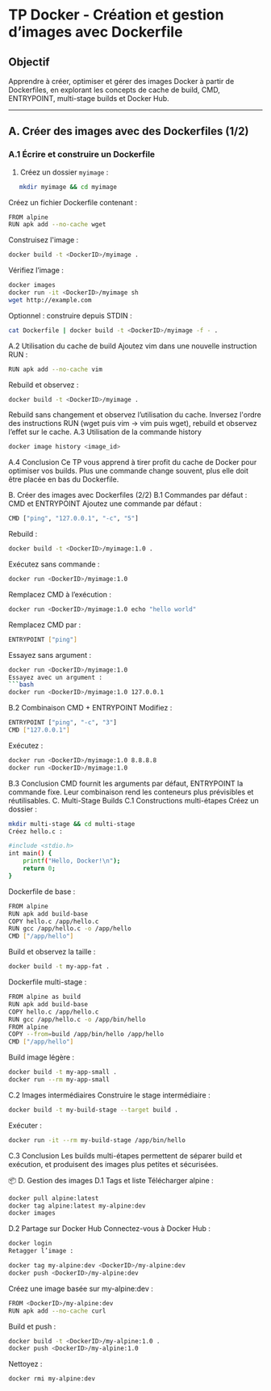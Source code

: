 # TP Docker - Création et gestion d’images avec Dockerfile

## Objectif
Apprendre à créer, optimiser et gérer des images Docker à partir de Dockerfiles, en explorant les concepts de cache de build, CMD, ENTRYPOINT, multi-stage builds et Docker Hub.

---

## A. Créer des images avec des Dockerfiles (1/2)

### A.1 Écrire et construire un Dockerfile

1. Créez un dossier `myimage` :
```bash
   mkdir myimage && cd myimage
```
Créez un fichier Dockerfile contenant :
```bash
FROM alpine
RUN apk add --no-cache wget
```
Construisez l'image :

```bash
docker build -t <DockerID>/myimage .
```
Vérifiez l’image :
```bash
docker images
docker run -it <DockerID>/myimage sh
wget http://example.com
```
Optionnel : construire depuis STDIN :
```bash
cat Dockerfile | docker build -t <DockerID>/myimage -f - .
```
A.2 Utilisation du cache de build
Ajoutez vim dans une nouvelle instruction RUN :
```bash
RUN apk add --no-cache vim
```
Rebuild et observez :
```bash
docker build -t <DockerID>/myimage .
```
Rebuild sans changement et observez l’utilisation du cache.
Inversez l'ordre des instructions RUN (wget puis vim → vim puis wget), rebuild et observez l’effet sur le cache.
A.3 Utilisation de la commande history
```bash
docker image history <image_id>
```
A.4 Conclusion
Ce TP vous apprend à tirer profit du cache de Docker pour optimiser vos builds. Plus une commande change souvent, plus elle doit être placée en bas du Dockerfile.

B. Créer des images avec Dockerfiles (2/2)
B.1 Commandes par défaut : CMD et ENTRYPOINT
Ajoutez une commande par défaut :
```bash
CMD ["ping", "127.0.0.1", "-c", "5"]
```
Rebuild :
```bash
docker build -t <DockerID>/myimage:1.0 .
```
Exécutez sans commande :
```bash
docker run <DockerID>/myimage:1.0
```
Remplacez CMD à l’exécution :
```bash
docker run <DockerID>/myimage:1.0 echo "hello world"
```
Remplacez CMD par :
```bash
ENTRYPOINT ["ping"]
```
Essayez sans argument :
```bash
docker run <DockerID>/myimage:1.0
Essayez avec un argument :
```bash
docker run <DockerID>/myimage:1.0 127.0.0.1
```
B.2 Combinaison CMD + ENTRYPOINT
Modifiez :
```bash
ENTRYPOINT ["ping", "-c", "3"]
CMD ["127.0.0.1"]
```
Exécutez :
```bash
docker run <DockerID>/myimage:1.0 8.8.8.8
docker run <DockerID>/myimage:1.0
```
B.3 Conclusion
CMD fournit les arguments par défaut, ENTRYPOINT la commande fixe. Leur combinaison rend les conteneurs plus prévisibles et réutilisables.
C. Multi-Stage Builds
C.1 Constructions multi-étapes
Créez un dossier :
```bash
mkdir multi-stage && cd multi-stage
Créez hello.c :
```
```bash
#include <stdio.h>
int main() {
    printf("Hello, Docker!\n");
    return 0;
}
```
Dockerfile de base :
```bash
FROM alpine
RUN apk add build-base
COPY hello.c /app/hello.c
RUN gcc /app/hello.c -o /app/hello
CMD ["/app/hello"]
```
Build et observez la taille :
```bash
docker build -t my-app-fat .
```
Dockerfile multi-stage :
```bash
FROM alpine as build
RUN apk add build-base
COPY hello.c /app/hello.c
RUN gcc /app/hello.c -o /app/bin/hello
FROM alpine
COPY --from=build /app/bin/hello /app/hello
CMD ["/app/hello"]
```
Build image légère :

```bash
docker build -t my-app-small .
docker run --rm my-app-small
```
C.2 Images intermédiaires
Construire le stage intermédiaire :

```bash
docker build -t my-build-stage --target build .
```
Exécuter :

```bash
docker run -it --rm my-build-stage /app/bin/hello
```
C.3 Conclusion
Les builds multi-étapes permettent de séparer build et exécution, et produisent des images plus petites et sécurisées.

📦 D. Gestion des images
D.1 Tags et liste
Télécharger alpine :

```bash
docker pull alpine:latest
docker tag alpine:latest my-alpine:dev
docker images
```
D.2 Partage sur Docker Hub
Connectez-vous à Docker Hub :

```bash
docker login
Retagger l’image :
```
```bash
docker tag my-alpine:dev <DockerID>/my-alpine:dev
docker push <DockerID>/my-alpine:dev
```
Créez une image basée sur my-alpine:dev :
```bash
FROM <DockerID>/my-alpine:dev
RUN apk add --no-cache curl
```
Build et push :

```bash
docker build -t <DockerID>/my-alpine:1.0 .
docker push <DockerID>/my-alpine:1.0
```
Nettoyez :
```bash
docker rmi my-alpine:dev
```
